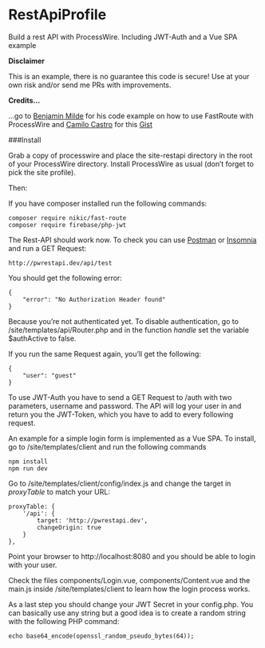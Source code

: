 # RestApiProfile
Build a rest API with ProcessWire. Including JWT-Auth and a Vue SPA example

**Disclaimer**

This is an example, there is no guarantee this code is secure! Use at your own risk and/or send me PRs with improvements.

**Credits…**

…go to [Benjamin Milde](https://github.com/LostKobrakai) for his code example on how to use FastRoute with ProcessWire and [Camilo Castro](https://gist.github.com/clsource) for this [Gist](https://gist.github.com/clsource/dc7be74afcbfc5fe752c)

###Install

Grab a copy of processwire and place the site-restapi directory in the root of your ProcessWire directory. Install ProcessWire as usual (don’t forget to pick the site profile).

Then:

If you have composer installed run the following commands:
```
composer require nikic/fast-route
composer require firebase/php-jwt
```

The Rest-API should work now. To check you can use [Postman](https://www.getpostman.com/) or [Insomnia](https://insomnia.rest/) and run a GET Request:

`http://pwrestapi.dev/api/test`

You should get the following error:

```
{
	"error": "No Authorization Header found"
}
```

Because you’re not authenticated yet. To disable authentication, go to /site/templates/api/Router.php and in the function *handle* set the variable $authActive to false.

If you run the same Request again, you’ll get the following:
```
{
	"user": "guest"
}
```

To use JWT-Auth you have to send a GET Request to /auth with two parameters, username and password. The API will log your user in and return you the JWT-Token, which you have to add to every following request.

An example for a simple login form is implemented as a Vue SPA.
To install, go to /site/templates/client and run the following commands

```
npm install
npm run dev
```

Go to /site/templates/client/config/index.js and change the target in *proxyTable* to match your URL:

```
proxyTable: {
	'/api': {
		target: 'http://pwrestapi.dev',
		changeOrigin: true
	}
},
```

Point your browser to http://localhost:8080 and you should be able to login with your user.

Check the files components/Login.vue, components/Content.vue and the main.js inside /site/templates/client to learn how the login  process works.

As a last step you should change your JWT Secret in your config.php. You can basically use any string but a good idea is to create a random string with the following PHP command:

`echo base64_encode(openssl_random_pseudo_bytes(64));`